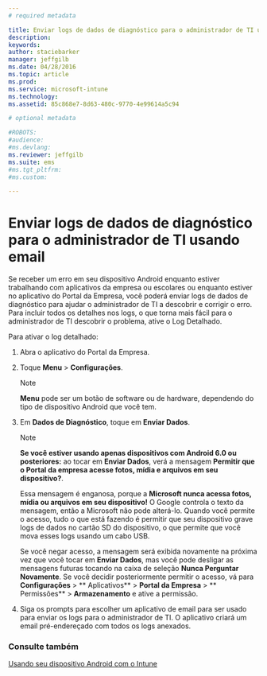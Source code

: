 ```yaml
---
# required metadata

title: Enviar logs de dados de diagnóstico para o administrador de TI usando email | Microsoft Intune
description:
keywords:
author: staciebarker
manager: jeffgilb
ms.date: 04/28/2016
ms.topic: article
ms.prod:
ms.service: microsoft-intune
ms.technology:
ms.assetid: 85c868e7-8d63-480c-9770-4e99614a5c94

# optional metadata

#ROBOTS:
#audience:
#ms.devlang:
ms.reviewer: jeffgilb
ms.suite: ems
#ms.tgt_pltfrm:
#ms.custom:

---
```



# Enviar logs de dados de diagnóstico para o administrador de TI usando email

Se receber um erro em seu dispositivo Android enquanto estiver trabalhando com aplicativos da empresa ou escolares ou enquanto estiver no aplicativo do Portal da Empresa, você poderá enviar logs de dados de diagnóstico para ajudar o administrador de TI a descobrir e corrigir o erro. Para incluir todos os detalhes nos logs, o que torna mais fácil para o administrador de TI descobrir o problema, ative o Log Detalhado.

Para ativar o log detalhado:

1.  Abra o aplicativo do Portal da Empresa.

2.  Toque **Menu** &gt;  **Configurações**.

    > [!NOTE] 
    > **Menu** pode ser um botão de software ou de hardware, dependendo do tipo de dispositivo Android que você tem.

3.  Em **Dados de Diagnóstico**, toque em **Enviar Dados**.

    > [!NOTE]
    > **Se você estiver usando apenas dispositivos com Android 6.0 ou posteriores:** ao tocar em **Enviar Dados**, verá a mensagem **Permitir que o Portal da empresa acesse fotos, mídia e arquivos em seu dispositivo?**. 

    Essa mensagem é enganosa, porque a **Microsoft nunca acessa fotos, mídia ou arquivos em seu dispositivo!** O Google controla o texto da mensagem, então a Microsoft não pode alterá-lo.  Quando você permite o acesso, tudo o que está fazendo é permitir que seu dispositivo grave logs de dados no cartão SD do dispositivo, o que permite que você mova esses logs usando um cabo USB.

    Se você negar acesso, a mensagem será exibida novamente na próxima vez que você tocar em **Enviar Dados**, mas você pode desligar as mensagens futuras tocando na caixa de seleção **Nunca Perguntar Novamente**.  Se você decidir posteriormente permitir o acesso, vá para **Configurações** &gt; ** Aplicativos** &gt; **Portal da Empresa** &gt; ** Permissões** &gt; **Armazenamento** e ative a permissão.

4.  Siga os prompts para escolher um aplicativo de email para ser usado para enviar os logs para o administrador de TI. O aplicativo criará um email pré-endereçado com todos os logs anexados.


### Consulte também
[Usando seu dispositivo Android com o Intune](using-your-android-device-with-intune.md)

<!--HONumber=May16_HO1-->



